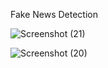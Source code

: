 Fake News Detection

![Screenshot (21)](https://github.com/bandhavi2913/Fake-news-detection/assets/108728052/7ff2dad7-7c1e-4363-8eb9-e3773437bc0d)

![Screenshot (20)](https://github.com/bandhavi2913/Fake-news-detection/assets/108728052/f23eafa0-93d2-4eae-8b5c-f0fa7842cd92)
